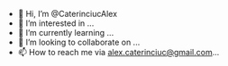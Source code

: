 - 👋 Hi, I’m @CaterinciucAlex
- 👀 I’m interested in ...
- 🌱 I’m currently learning ...
- 💞️ I’m looking to collaborate on ...
- 📫 How to reach me via alex.caterinciuc@gmail.com...

<!---
CaterinciucAlex/CaterinciucAlex is a ✨ special ✨ repository because its `README.md` (this file) appears on your GitHub profile.
You can click the Preview link to take a look at your changes.
--->
